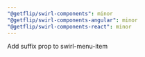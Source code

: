 ```yaml
---
"@getflip/swirl-components": minor
"@getflip/swirl-components-angular": minor
"@getflip/swirl-components-react": minor
---
```


Add suffix prop to swirl-menu-item
